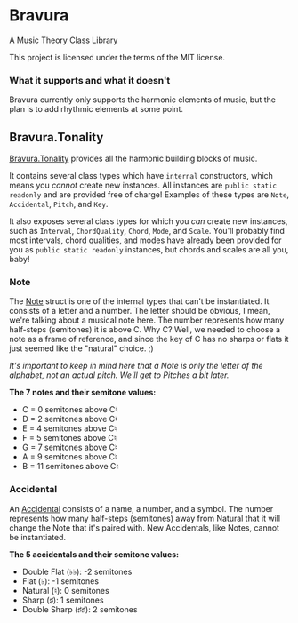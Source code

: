 # Bravura

A Music Theory Class Library

This project is licensed under the terms of the MIT license.

### What it supports and what it doesn't

Bravura currently only supports the harmonic elements of music, but the plan is to add rhythmic elements at some point.

## Bravura.Tonality

[Bravura.Tonality](./docs/Bravura.Tonality/Bravura.Tonality.md) provides all the harmonic building blocks of music.

It contains several class types which have `internal` constructors, which means you _cannot_ create new instances. All instances are `public static readonly` and are provided free of charge! Examples of these types are `Note`, `Accidental`, `Pitch`, and `Key`.

It also exposes several class types for which you _can_ create new instances, such as `Interval`, `ChordQuality`, `Chord`, `Mode`, and `Scale`. You'll probably find most intervals, chord qualities, and modes have already been provided for you as `public static readonly` instances, but chords and scales are all you, baby!

### Note

The [Note](./docs/Bravura.Tonality/Note.md) struct is one of the internal types that can't be instantiated. It consists of a letter and a number. The letter should be obvious, I mean, we're talking about a musical note here. The number represents how many half-steps (semitones) it is above C. Why C? Well, we needed to choose a note as a frame of reference, and since the key of C has no sharps or flats it just seemed like the "natural" choice. ;)

_It's important to keep in mind here that a Note is only the letter of the alphabet, not an actual pitch. We'll get to Pitches a bit later._

**The 7 notes and their semitone values:**

- C = 0 semitones above C♮
- D = 2 semitones above C♮
- E = 4 semitones above C♮
- F = 5 semitones above C♮
- G = 7 semitones above C♮
- A = 9 semitones above C♮
- B = 11 semitones above C♮

### Accidental

An [Accidental](./docs/Bravura.Tonality/Accidental.md) consists of a name, a number, and a symbol. The number represents how many half-steps (semitones) away from Natural that it will change the Note that it's paired with. New Accidentals, like Notes, cannot be instantiated.

**The 5 accidentals and their semitone values:**

- Double Flat (♭♭): -2 semitones
- Flat (♭): -1 semitones
- Natural (♮): 0 semitones
- Sharp (♯): 1 semitones
- Double Sharp (♯♯): 2 semitones

